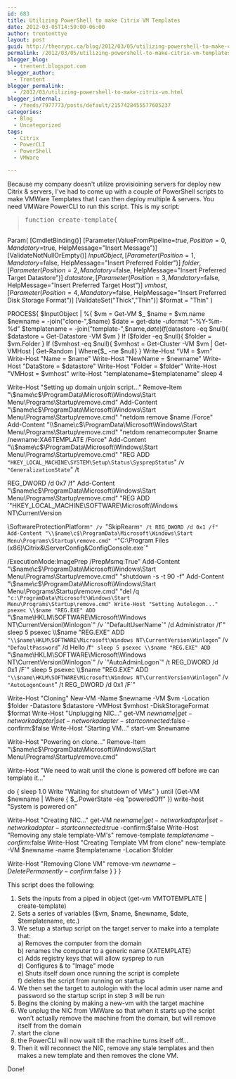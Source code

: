```yaml
---
id: 683
title: Utilizing PowerShell to make Citrix VM Templates
date: 2012-03-05T14:59:00-06:00
author: trententtye
layout: post
guid: http://theorypc.ca/blog/2012/03/05/utilizing-powershell-to-make-citrix-vm-templates-2/
permalink: /2012/03/05/utilizing-powershell-to-make-citrix-vm-templates-2/
blogger_blog:
  - trentent.blogspot.com
blogger_author:
  - Trentent
blogger_permalink:
  - /2012/03/utilizing-powershell-to-make-citrix-vm.html
blogger_internal:
  - /feeds/7977773/posts/default/2157428455577605237
categories:
  - Blog
  - Uncategorized
tags:
  - Citrix
  - PowerCLI
  - PowerShell
  - VMWare

---
```

Because my company doesn't utilize provisioining servers for deploy new Citrix & servers, I've had to come up with a couple of PowerShell scripts to make VMWare Templates that I can then deploy multiple & servers. You need VMWare PowerCLI to run this script. This is my script:

> <pre class="lang:ps decode:true ">function create-template{


Param(
[CmdletBinding()]
[Parameter(ValueFromPipeline=$true,
Position=0,
Mandatory=$true,
HelpMessage="Insert Message")]
[ValidateNotNullOrEmpty()]
$InputObject,
[Parameter(Position=1,
Mandatory=$false,
HelpMessage="Insert Preferred Folder")]
$folder,
[Parameter(Position=2,
Mandatory=$false,
HelpMessage="Insert Preferred Target Datastore")]
$datastore,
[Parameter(Position=3,
Mandatory=$false,
HelpMessage="Insert Preferred Target Host")]
$vmhost,
[Parameter(Position=4,
Mandatory=$false,
HelpMessage="Insert Preferred Disk Storage Format")]
[ValidateSet("Thick","Thin")]
$format = "Thin"
)


PROCESS{
$InputObject | %{
$vm = Get-VM $_
$name = $vm.name
$newname = -join("clone-",$name)
$date = get-date -uformat "-%Y-%m-%d"
$templatename = -join("template-",$name,$date)
If ($datastore -eq $null){
$datastore = Get-Datastore -VM $vm
}
If ($folder -eq $null){
$folder = $vm.Folder
}
If ($vmhost -eq $null){
$vmhost = Get-Cluster -VM $vm | Get-VMHost | Get-Random | Where{$_ -ne $null}
}
Write-Host "VM = $vm"
Write-Host "Name = $name"
Write-Host "NewName = $newname"
Write-Host "DataStore = $datastore"
Write-Host "Folder = $folder"
Write-Host "VMHost = $vmhost"
write-Host "templatename=$templatename"
sleep 4

Write-Host "Setting up domain unjoin script..."
Remove-Item "\\$name\c$\ProgramData\Microsoft\Windows\Start Menu\Programs\Startup\remove.cmd" 
Add-Content "\\$name\c$\ProgramData\Microsoft\Windows\Start Menu\Programs\Startup\remove.cmd" "netdom remove $name /Force"
Add-Content "\\$name\c$\ProgramData\Microsoft\Windows\Start Menu\Programs\Startup\remove.cmd" "netdom renamecomputer $name /newname:XA6TEMPLATE /Force"
Add-Content "\\$name\c$\ProgramData\Microsoft\Windows\Start Menu\Programs\Startup\remove.cmd" "REG ADD `"HKEY_LOCAL_MACHINE\SYSTEM\Setup\Status\SysprepStatus`" /v `"GeneralizationState`" /t 

REG_DWORD /d 0x7 /f"
Add-Content "\\$name\c$\ProgramData\Microsoft\Windows\Start Menu\Programs\Startup\remove.cmd" "REG ADD `"HKEY_LOCAL_MACHINE\SOFTWARE\Microsoft\Windows NT\CurrentVersion

\SoftwareProtectionPlatform`" /v `"SkipRearm`" /t REG_DWORD /d 0x1 /f"
Add-Content "\\$name\c$\ProgramData\Microsoft\Windows\Start Menu\Programs\Startup\remove.cmd" "`"C:\Program Files (x86)\Citrix\&\ServerConfig\&ConfigConsole.exe`" 

/ExecutionMode:ImagePrep /PrepMsmq:True"
Add-Content "\\$name\c$\ProgramData\Microsoft\Windows\Start Menu\Programs\Startup\remove.cmd" "shutdown -s -t 90 -f"
Add-Content "\\$name\c$\ProgramData\Microsoft\Windows\Start Menu\Programs\Startup\remove.cmd" "del /q `"c:\ProgramData\Microsoft\Windows\Start Menu\Programs\Startup\remove.cmd"
Write-Host "Setting Autologon..."
psexec \\$name "REG.EXE" ADD `"\\$name\HKLM\SOFTWARE\Microsoft\Windows NT\CurrentVersion\Winlogon`" /v `"DefaultUserName`" /d Administrator /f`"
sleep 5
psexec \\$name "REG.EXE" ADD `"\\$name\HKLM\SOFTWARE\Microsoft\Windows NT\CurrentVersion\Winlogon`" /v `"DefaultPassword`" /d Hello /f`"
sleep 5
psexec \\$name "REG.EXE" ADD `"\\$name\HKLM\SOFTWARE\Microsoft\Windows NT\CurrentVersion\Winlogon`" /v `"AutoAdminLogon`" /t REG_DWORD /d 0x1 /F`"
sleep 5
psexec \\$name "REG.EXE" ADD `"\\$name\HKLM\SOFTWARE\Microsoft\Windows NT\CurrentVersion\Winlogon`" /v `"AutoLogonCount`" /t REG_DWORD /d 0x1 /F`"

Write-Host "Cloning"
New-VM -Name $newname -VM $vm -Location $folder -Datastore $datastore -VMHost $vmhost -DiskStorageFormat $format
Write-Host "Unplugging NIC..." 
get-VM $newname | get-networkadapter | set-networkadapter -startconnected:$false -confirm:$false
Write-Host "Starting VM..."
start-vm $newname 

Write-Host "Powering on clone..."
Remove-Item "\\$name\c$\ProgramData\Microsoft\Windows\Start Menu\Programs\Startup\remove.cmd" 

Write-Host "We need to wait until the clone is powered off before we can template it..."

do {
sleep 1.0
Write "Waiting for shutdown of VMs"
} until (Get-VM $newname | Where { $_.PowerState -eq "poweredOff" })
write-host "System is powered on"

Write-Host "Creating NIC..." 
get-VM $newname | get-networkadapter | set-networkadapter -startconnected:$true -confirm:$false
Write-Host "Removing any stale template-VM's"
remove-template $templatename -confirm:$false
Write-Host "Creating Template VM from clone"
new-template -VM $newname -name $templatename -Location $folder

Write-Host "Removing Clone VM"
remove-vm $newname -DeletePermanently -confirm:$false
}
}
}</pre>

This script does the following:  
1) Sets the inputs from a piped in object (get-vm VMTOTEMPLATE | create-template)  
2) Sets a series of variables ($vm, $name, $newname, $date, $templatename, etc.)  
3) We setup a startup script on the target server to make into a template that:  
a) Removes the computer from the domain  
b) renames the computer to a generic name (XATEMPLATE)  
c) Adds registry keys that will allow sysprep to run  
d) Configures & to "Image" mode  
e) Shuts itself down once running the script is complete  
f) deletes the script from running on startup  
4) We then set the target to autologin with the local admin user name and password so the startup script in step 3 will be run  
5) Begins the cloning by making a new-vm with the target machine  
6) We unplug the NIC from VMWare so that when it starts up the script won't actually remove the machine from the domain, but will remove itself from the domain  
7) start the clone  
8) the PowerCLI will now wait till the machine turns itself off...  
9) Then it will reconnect the NIC, remove any stale templates and then makes a new template and then removes the clone VM.

Done! 

<!-- AddThis Advanced Settings generic via filter on the_content -->

<!-- AddThis Share Buttons generic via filter on the_content -->